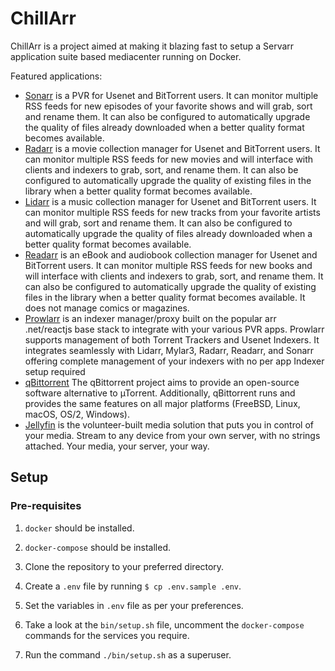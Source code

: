 # ChillArr
ChillArr is a project aimed at making it blazing fast to setup a Servarr application suite based mediacenter running on Docker.

Featured applications:
- [Sonarr](https://sonarr.tv/) is a PVR for Usenet and BitTorrent users. It can monitor multiple RSS feeds for new episodes of your favorite shows and will grab, sort and rename them. It can also be configured to automatically upgrade the quality of files already downloaded when a better quality format becomes available.
- [Radarr](https://radarr.video/) is a movie collection manager for Usenet and BitTorrent users. It can monitor multiple RSS feeds for new movies and will interface with clients and indexers to grab, sort, and rename them. It can also be configured to automatically upgrade the quality of existing files in the library when a better quality format becomes available.
- [Lidarr](https://lidarr.audio/) is a music collection manager for Usenet and BitTorrent users. It can monitor multiple RSS feeds for new tracks from your favorite artists and will grab, sort and rename them. It can also be configured to automatically upgrade the quality of files already downloaded when a better quality format becomes available.
- [Readarr](https://readarr.com/) is an eBook and audiobook collection manager for Usenet and BitTorrent users. It can monitor multiple RSS feeds for new books and will interface with clients and indexers to grab, sort, and rename them. It can also be configured to automatically upgrade the quality of existing files in the library when a better quality format becomes available. It does not manage comics or magazines.
- [Prowlarr](https://wiki.servarr.com/prowlarr) is an indexer manager/proxy built on the popular arr .net/reactjs base stack to integrate with your various PVR apps. Prowlarr supports management of both Torrent Trackers and Usenet Indexers. It integrates seamlessly with Lidarr, Mylar3, Radarr, Readarr, and Sonarr offering complete management of your indexers with no per app Indexer setup required
- [qBittorrent](https://www.qbittorrent.org/) The qBittorrent project aims to provide an open-source software alternative to µTorrent. Additionally, qBittorrent runs and provides the same features on all major platforms (FreeBSD, Linux, macOS, OS/2, Windows).
- [Jellyfin](https://jellyfin.org/) is the volunteer-built media solution that puts you in control of your media. Stream to any device from your own server, with no strings attached. Your media, your server, your way.

## Setup

### Pre-requisites
1. `docker` should be installed.
2. `docker-compose` should be installed.

1. Clone the repository to your preferred directory.
2. Create a `.env` file by running `$ cp .env.sample .env`.
3. Set the variables in `.env` file as per your preferences.
4. Take a look at the `bin/setup.sh` file, uncomment the `docker-compose` commands for the services you require.
5. Run the command `./bin/setup.sh` as a superuser.
